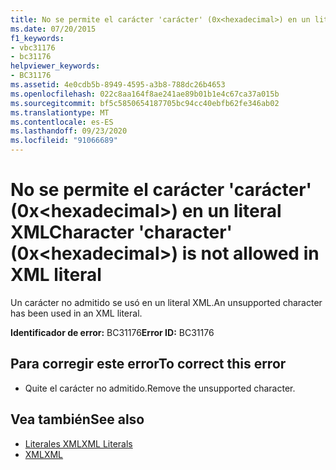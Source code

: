 ```yaml
---
title: No se permite el carácter 'carácter' (0x<hexadecimal>) en un literal XML
ms.date: 07/20/2015
f1_keywords:
- vbc31176
- bc31176
helpviewer_keywords:
- BC31176
ms.assetid: 4e0cdb5b-8949-4595-a3b8-788dc26b4653
ms.openlocfilehash: 022c8aa164f8ae241ae89b01b1e4c67ca37a015b
ms.sourcegitcommit: bf5c5850654187705bc94cc40ebfb62fe346ab02
ms.translationtype: MT
ms.contentlocale: es-ES
ms.lasthandoff: 09/23/2020
ms.locfileid: "91066689"
---
```

# <a name="character-character-0xhexadecimal-is-not-allowed-in-xml-literal"></a><span data-ttu-id="87ae0-102">No se permite el carácter 'carácter' (0x\<hexadecimal>) en un literal XML</span><span class="sxs-lookup"><span data-stu-id="87ae0-102">Character 'character' (0x\<hexadecimal>) is not allowed in XML literal</span></span>

<span data-ttu-id="87ae0-103">Un carácter no admitido se usó en un literal XML.</span><span class="sxs-lookup"><span data-stu-id="87ae0-103">An unsupported character has been used in an XML literal.</span></span>  
  
 <span data-ttu-id="87ae0-104">**Identificador de error:** BC31176</span><span class="sxs-lookup"><span data-stu-id="87ae0-104">**Error ID:** BC31176</span></span>  
  
## <a name="to-correct-this-error"></a><span data-ttu-id="87ae0-105">Para corregir este error</span><span class="sxs-lookup"><span data-stu-id="87ae0-105">To correct this error</span></span>  
  
- <span data-ttu-id="87ae0-106">Quite el carácter no admitido.</span><span class="sxs-lookup"><span data-stu-id="87ae0-106">Remove the unsupported character.</span></span>  
  
## <a name="see-also"></a><span data-ttu-id="87ae0-107">Vea también</span><span class="sxs-lookup"><span data-stu-id="87ae0-107">See also</span></span>

- [<span data-ttu-id="87ae0-108">Literales XML</span><span class="sxs-lookup"><span data-stu-id="87ae0-108">XML Literals</span></span>](../language-reference/xml-literals/index.md)
- [<span data-ttu-id="87ae0-109">XML</span><span class="sxs-lookup"><span data-stu-id="87ae0-109">XML</span></span>](../programming-guide/language-features/xml/index.md)
